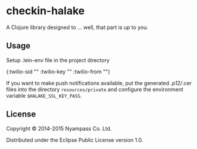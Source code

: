 # checkin-halake

A Clojure library designed to ... well, that part is up to you.

## Usage

Setup .lein-env file in the project directory

{:twilio-sid "<Twilio Acccount Sid>"
 :twilio-key "<Twilio Auth Key>"
 :twilio-from "<Twilio From Tel>"}

If you want to make push notifications available, put the generated *.p12/*.cer files into the directory `resources/private` and configure the environment variable `$HALAKE_SSL_KEY_PASS`.

## License

Copyright © 2014-2015 Nyampass Co. Ltd.

Distributed under the Eclipse Public License version 1.0.
